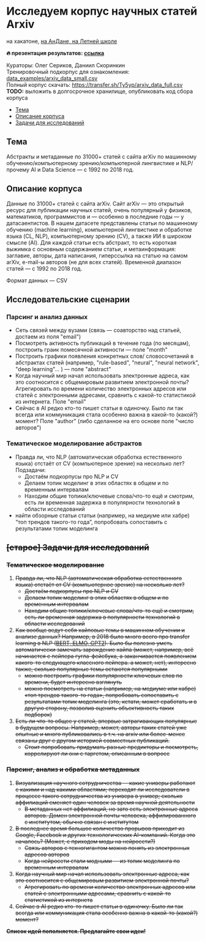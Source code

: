 # Исследуем корпус научных статей Arxiv
на хакатоне, [на АнДане, на Летней школе](https://letnyayashkola.org/andan/)

**🔥 презентация результатов: [ссылка](https://docs.google.com/presentation/d/e/2PACX-1vRoOlAfA2eQ2_0XPdL30cxxz4tVRicYEUsgQDTDBswwt1K7MrH1Ub72BpUEDmzFdrrowtNBJ1aDFBHm/pub?start=false&loop=false&delayms=60000)**

Кураторы: Олег Сериков, Даниил Скоринкин  
Тренировочный подкорпус для ознакомления: [data_examples/arxiv_data_small.csv](https://github.com/andan2019sysblockhackathon-arxivtask/arxivTask/blob/master/data_examples/arxiv_data_small.csv)  
Полный корпус скачать: https://transfer.sh/Ty5yp/arxiv_data_full.csv **TODO:** выложить в долгосрочное хранилище, опубликовать код сбора корпуса


* [Тема](https://github.com/andan2019sysblockhackathon-arxivtask/arxivTask#тема)
* [Описание корпуса](https://github.com/andan2019sysblockhackathon-arxivtask/arxivTask#Описание-корпуса)
* [Задачи для исследований](https://github.com/andan2019sysblockhackathon-arxivtask/arxivTask#Задачи-для-исследований)


## Тема

Абстракты и метаданные по 31000+ статей с сайта arXiv по машинному обучению/компьютерному зрению/компьютерной лингвистике и NLP/прочему AI и Data Science — с 1992 по 2018 год.


## Описание корпуса
<!-- (версия 1.0) -->

Данные по 31000+ статей с сайта arXiv. Сайт arXiv — это открытый ресурс для публикации научных статей, очень популярный у физиков, математиков, программистов и — особенно в последние годы — у датасаентистов. В нашем датасете представлены статьи по машинному обучению (machine learning), компьютерной лингвистике и обработке языка (CL, NLP), компьютерному зрению (CV), а также ИИ в широком смысле (AI). Для каждой статьи есть абстракт, то есть короткая выжимка с основным содержанием статьи, и метаинформация: заглавие, авторы, дата написания, гиперссылка на статью на самом arXiv, e-mail-ы авторов (не для всех статей). Временной диапазон статей — с 1992 по 2018 год. 

Формат данных — CSV


## Исследовательские сценарии

### Парсинг и анализ данных
* Сеть связей между вузами (связь — соавторство над статьей, достаем из поля "email")
* Посмотреть активность публикаций в течение года (по месяцам), построить граик помесячной активности — поле "month"
* Построить графики появления конкретных слов/ словосочетаний в абстрактах статей (например, "rule-based", "neural", "neural network", "deep learning"... ) — поле "abstract"
* Когда научный мир начал использовать электронные адреса, как это соотносится с общемировым развитием электронной почты? Агрегировать по времени количество электронных адресов или статей с электронными адресами, сравнить с какой-то статистикой из интернета. Поле "email"
* Сейчас в AI редко кто-то пишет статьи в одиночку. Было ли так всегда или коммуникация стала особенно важна в какой-то (какой?) момент? Поле "author" (либо сделанное на его основе поле "число авторов")

### Тематическое моделирование абстрактов
* Правда ли, что NLP (автоматическая обработка естественного языка) отстаёт от CV (компьютерное зрение) на несколько лет? Подзадачи: 
  * Достаём подкорпусы про NLP и CV
  * Делаем топик моделинг в этих областях в общем и по временным интервалам
  * Находим общие топики/ключевые слова/что-то ещё и смотрим, есть ли временная задержка в популярности технологий в области исследований
* найти обзорные статьи статьи (например, на медиуме или хабре) “топ трендов такого-то года”, попробовать сопоставить с результатами топик моделинга

## ~~[старое] Задачи для исследований~~

### ~~Тематическое моделирование~~
1. ~~Правда ли, что NLP (автоматическая обработка естественного языка) отстаёт от CV (компьютерное зрение) на несколько лет?~~
    *   ~~Достаём подкорпусы про NLP и CV~~
    *   ~~Делаем топик моделинг в этих областях в общем и по временным интервалам~~
    *   ~~Находим общие топики/ключевые слова/что-то ещё и смотрим, есть ли временная задержка в популярности технологий в области исследований~~
1. ~~Как вообще ведут себя хайповые темы в машинном обучении и анализе данных? Например, в 2018 было много всего про transfer learning в NLP ([BERT, ELMO, GPT2](http://jalammar.github.io/illustrated-bert)). Было бы полезно уметь автоматически замечать зарождение хайпа (может, например, всё начинается с пейпера гугла-фейсбука, а заканчивается появлением какого-то следующего классного пейпера. а может, нет), интересно также, сколько популярные темы остаются популярными~~
    *   ~~можно построить графики популярности ключевых слов по времени, будет интересно взглянуть~~
    *   ~~можно посмотреть на статьи (например, на медиуме или хабре) «топ трендов такого-то года», попробовать сопоставить с результатами топик моделинга (это, кстати, может сработать и в другую сторону, позволив оценить объективность таких подборок)~~
1. ~~Есть ли что-то общее у статей, впервые затрагивающих популярные в будущем вопросы. Например, может, авторы таких статей уже опытные и много публиковались в т.ч. на arxiv или более-менее связаны друг с другом историей совместных публикаций.~~
    *   ~~Стоит попробовать придумать разные предикторы и посмотреть, коррелируют ли они с таргетом, описанным в вопросе~~


### ~~Парсинг, анализ и обработка метаданных~~

1. ~~Визуализация научного сотрудничества -- какие универы работают с какими и над какими областями; переходят ли исследователи в процессе такого сотрудничества из универа в универ; сколько аффилиаций сменяет один человек за время научной деятельности~~
    *   ~~В метаданных нет аффилиаций, но зато есть электронные адреса авторов. Домен электронной почты человека, аффилированного с институтом, обычно связан с институтом~~
1. ~~В последнее время большое количество прорывов приходит из Google, Facebook и других технологических AI-компаний. Когда это началось? (Может, с приходом моды на нейросети?)~~
    *   ~~Связь авторов с техногигантом можно понять из электронных адресов авторов~~
    *   ~~Когда нейросети стали модными -- из топик моделинга по временным интервалам~~
1. ~~Когда научный мир начал использовать электронные адреса, как это соотносится с общемировым развитием электронной почты?~~
    *   ~~Агрегировать по времени количество электронных адресов или статей с электронными адресами, сравнить с какой-то статистикой из интернета~~
1. ~~Сейчас в AI редко кто-то пишет статьи в одиночку. Было ли так всегда или коммуникация стала особенно важна в какой-то (какой?) момент?~~

<!-- Куда делись мемы про from xgboost import * ?-->

**~~Список идей пополняется. Предлагайте свои идеи!~~**
